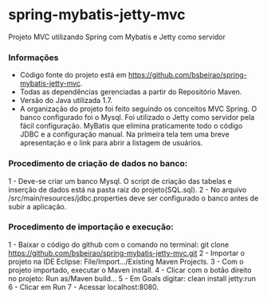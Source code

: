 # spring-mybatis-jetty-mvc
Projeto MVC utilizando Spring com Mybatis e Jetty como servidor

### Informações
- Código fonte do projeto está em https://github.com/bsbeirao/spring-mybatis-jetty-mvc. 
- Todas as dependências gerenciadas a partir do Repositório Maven.
- Versão do Java utilizada 1.7.
- A organização do projeto foi feito seguindo os conceitos MVC Spring. O banco configurado foi o Mysql. Foi utilizado o Jetty como servidor pela fácil configuração. MyBatis que elimina praticamente todo o código JDBC e a configuração manual. Na primeira tela tem uma breve apresentação e o link para abrir a listagem de usuários. 

### Procedimento de criação de dados no banco:
1 - Deve-se criar um banco Mysql. O script de criação das tabelas e inserção de dados está na pasta raiz do projeto(SQL.sql).
2 - No arquivo /src/main/resources/jdbc.properties deve ser configurado o banco antes de subir a aplicação.

### Procedimento de importação e execução:
1 - Baixar o código do github com o comando no terminal: git clone https://github.com/bsbeirao/spring-mybatis-jetty-mvc.git
2 - Importar o projeto na IDE Eclipse: File/Import.../Existing Maven Projects. 
3 - Com o projeto importado, executar o Maven install.
4 - Clicar com o botão direito no projeto: Run as/Maven build...
5 - Em Goals digitar: clean install jetty:run
6 - Clicar em Run
7 - Acessar localhost:8080.
